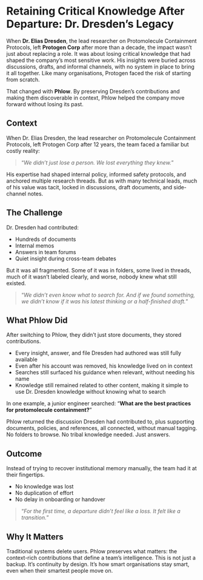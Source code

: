 # Retaining Critical Knowledge After Departure: Dr. Dresden’s Legacy

When **Dr. Elias Dresden**, the lead researcher on Protomolecule Containment Protocols, left **Protogen Corp** after more than a decade, the impact wasn’t just about replacing a role. It was about losing critical knowledge that had shaped the company’s most sensitive work. His insights were buried across discussions, drafts, and informal channels, with no system in place to bring it all together. Like many organisations, Protogen faced the risk of starting from scratch.

That changed with **Phlow**. By preserving Dresden’s contributions and making them discoverable in context, Phlow helped the company move forward without losing its past.

## Context

When Dr. Elias Dresden, the lead researcher on Protomolecule Containment Protocols, left Protogen Corp after 12 years, the team faced a familiar but costly reality:

> “_We didn’t just lose a person. We lost everything they knew._”

His expertise had shaped internal policy, informed safety protocols, and anchored multiple research threads. But as with many technical leads, much of his value was tacit, locked in discussions, draft documents, and side-channel notes.

## The Challenge

Dr. Dresden had contributed:

- Hundreds of documents
- Internal memos
- Answers in team forums
- Quiet insight during cross-team debates

But it was all fragmented. Some of it was in folders, some lived in threads, much of it wasn’t labeled clearly, and worse, nobody knew what still existed.

> “_We didn’t even know what to search for. And if we found something, we didn’t know if it was his latest thinking or a half-finished draft._”

## What Phlow Did

After switching to Phlow, they didn’t just store documents, they stored contributions.

- Every insight, answer, and file Dresden had authored was still fully available
- Even after his account was removed, his knowledge lived on in context
- Searches still surfaced his guidance when relevant, without needing his name
- Knowledge still remained related to other content, making it simple to use Dr. Dresden knowledge without knowing what to search

In one example, a junior engineer searched: “**What are the best practices for protomolecule containment?**”

Phlow returned the discussion Dresden had contributed to, plus supporting documents, policies, and references, all connected, without manual tagging. No folders to browse. No tribal knowledge needed. Just answers.

## Outcome

Instead of trying to recover institutional memory manually, the team had it at their fingertips.

- No knowledge was lost
- No duplication of effort
- No delay in onboarding or handover

> “_For the first time, a departure didn’t feel like a loss. It felt like a transition._”

## Why It Matters

Traditional systems delete users. Phlow preserves what matters: the context-rich contributions that define a team’s intelligence. This is not just a backup. It’s continuity by design. It’s how smart organisations stay smart, even when their smartest people move on.
